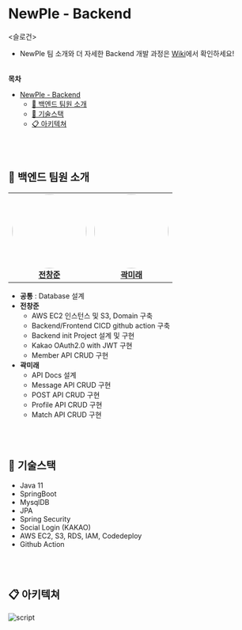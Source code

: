 # NewPle - Backend

<슬로건>

- NewPle 팀 소개와 더 자세한 Backend 개발 과정은 [Wiki](https://github.com/dnd-side-project/dnd-9th-4-backend/wiki)에서 확인하세요!
<br><br>

**목차**
- [NewPle - Backend](#newple---backend)
  - [👋 백엔드 팀원 소개](#-백엔드-팀원-소개)
  - [🔧 기술스택](#-기술스택)
  - [📋 아키텍쳐](#-아키텍쳐)

<br><br>

## 👋 백엔드 팀원 소개

<div align="center">

<table>
    <tr align="center">
        <td align="center">
            <a href="https://github.com/ondjj">
                <img src="https://avatars.githubusercontent.com/u/86146128?v=4" style="width:150px;border-radius:50%;"><br><b>전창준</b>
            </a>
        </td>
        <td align="center">
            <a href="https://github.com/miraekwak">
                <img src="https://avatars.githubusercontent.com/u/62375220?v=4" style="width:150px;border-radius:50%;"><br><b>곽미래</b>
            </a>
        </td>
    </tr>
</table>

</div>

- **공통** : Database 설계 <br>
- **전창준**
  - AWS EC2 인스턴스 및 S3, Domain 구축
  - Backend/Frontend CICD github action 구축
  - Backend init Project 설계 및 구현
  - Kakao OAuth2.0 with JWT 구현
  - Member API CRUD 구현
- **곽미래**
  - API Docs 설계   
  - Message API CRUD 구현
  - POST API CRUD 구현
  - Profile API CRUD 구현
  - Match API CRUD 구현

<br><br>

## 🔧 기술스택

- Java 11
- SpringBoot
- MysqlDB
- JPA
- Spring Security
- Social Login (KAKAO)
- AWS EC2, S3, RDS, IAM, Codedeploy
- Github Action

<br><br>

## 📋 아키텍쳐

![script](https://github.com/dnd-side-project/dnd-9th-4-backend/assets/86146128/f7eb8c42-3c8e-4f49-999e-ee71aeffe9ca)

